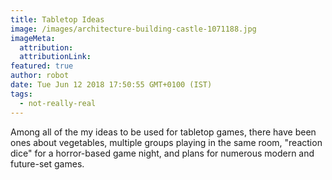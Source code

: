 ```yaml
---
title: Tabletop Ideas
image: /images/architecture-building-castle-1071188.jpg
imageMeta:
  attribution:
  attributionLink:
featured: true
author: robot
date: Tue Jun 12 2018 17:50:55 GMT+0100 (IST)
tags:
  - not-really-real
---
```




Among all of the my ideas to be used for tabletop games, there have been ones about vegetables, multiple groups playing in the same room, "reaction dice" for a horror-based game night, and plans for numerous modern and future-set games.
